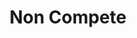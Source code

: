 ---
title: Non Compete
type: channel
channel: noncompete
tags:
- breadtube
- organizing
- education
- activism
- anarchism
- communism
- capitalist realism
url: /noncompete/
videos:
- 6KrTK40XxIg
- rXpQUz_uQaI
- mhSL95deEPI
- yL3FTFLQEEw
- pnmRYRRDbuw
- aqRCSzUTGcM
- 54ECvhUXUkY
- b_-DuHN-UVY
- hMMHW0Ay7ko
- HxjpvPSKkLw
- ZzEl5RIMp7M
- TquMOei4C4o
- Hmy1jjRnl8I
- TKoiAXX6KFs
- sVKjFp5DEvk
menu:
  main:
    parent: Channels
---